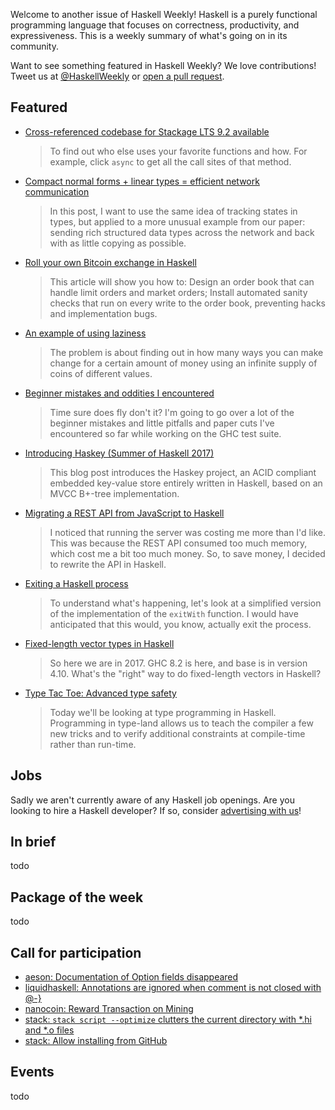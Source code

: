 <!-- 2017-08-31 -->

Welcome to another issue of Haskell Weekly!
Haskell is a purely functional programming language that focuses on correctness, productivity, and expressiveness.
This is a weekly summary of what's going on in its community.

Want to see something featured in Haskell Weekly?
We love contributions!
Tweet us at [@HaskellWeekly](https://twitter.com/haskellweekly) or [open a pull request](https://github.com/haskellweekly/haskellweekly.github.io).

## Featured

-   [Cross-referenced codebase for Stackage LTS 9.2 available](https://mail.haskell.org/pipermail/haskell-cafe/2017-August/127823.html)

    > To find out who else uses your favorite functions and how. For example, click `async` to get all the call sites of that method.

-   [Compact normal forms + linear types = efficient network communication](https://www.tweag.io/posts/2017-08-24-linear-types-packed-data.html)

    > In this post, I want to use the same idea of tracking states in types, but applied to a more unusual example from our paper: sending rich structured data types across the network and back with as little copying as possible.

-   [Roll your own Bitcoin exchange in Haskell](http://www.michaelburge.us/2017/08/31/roll-your-own-bitcoin-exchange.html)

    > This article will show you how to: Design an order book that can handle limit orders and market orders; Install automated sanity checks that run on every write to the order book, preventing hacks and implementation bugs.

-   [An example of using laziness](https://noughtmare.gitlab.io/posts/2017-08-30-an-example-of-using-laziness.html)

    > The problem is about finding out in how many ways you can make change for a certain amount of money using an infinite supply of coins of different values.

-   [Beginner mistakes and oddities I encountered](https://jaredweakly.com/blog/beginner-mistakes-and-oddities-i-encountered/)

    > Time sure does fly don't it? I'm going to go over a lot of the beginner mistakes and little pitfalls and paper cuts I've encountered so far while working on the GHC test suite.

-   [Introducing Haskey (Summer of Haskell 2017)](https://deliquus.com/posts/2017-08-24-introducing-haskey.html)

    > This blog post introduces the Haskey project, an ACID compliant embedded key-value store entirely written in Haskell, based on an MVCC B+-tree implementation.

-   [Migrating a REST API from JavaScript to Haskell](https://blog.ismail-s.com/2017/08/30/migrating-a-rest-api-from-javascript-to-haskell/)

    > I noticed that running the server was costing me more than I'd like. This was because the REST API consumed too much memory, which cost me a bit too much money. So, to save money, I decided to rewrite the API in Haskell.

-   [Exiting a Haskell process](https://www.fpcomplete.com/blog/2017/08/exiting-haskell-process)

    > To understand what's happening, let's look at a simplified version of the implementation of the `exitWith` function. I would have anticipated that this would, you know, actually exit the process.

-   [Fixed-length vector types in Haskell](https://blog.jle.im/entry/fixed-length-vector-types-in-haskell.html)

    > So here we are in 2017. GHC 8.2 is here, and base is in version 4.10. What's the "right" way to do fixed-length vectors in Haskell?

-   [Type Tac Toe: Advanced type safety](http://chrispenner.ca/posts/type-tac-toe)

    > Today we'll be looking at type programming in Haskell. Programming in type-land allows us to teach the compiler a few new tricks and to verify additional constraints at compile-time rather than run-time.

## Jobs

Sadly we aren't currently aware of any Haskell job openings.
Are you looking to hire a Haskell developer?
If so, consider [advertising with us](https://haskellweekly.news/advertising.html)!

## In brief

todo

## Package of the week

todo

## Call for participation

-   [aeson: Documentation of Option fields disappeared](https://github.com/bos/aeson/issues/576)
-   [liquidhaskell: Annotations are ignored when comment is not closed with @-}](https://github.com/ucsd-progsys/liquidhaskell/issues/1049)
-   [nanocoin: Reward Transaction on Mining](https://github.com/tdietert/nanocoin/issues/7)
-   [stack: `stack script --optimize` clutters the current directory with *.hi and *.o files](https://github.com/commercialhaskell/stack/issues/3371)
-   [stack: Allow installing from GitHub](https://github.com/commercialhaskell/stack/issues/1278)

## Events

todo
